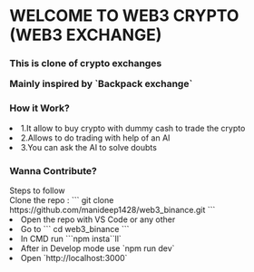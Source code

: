 <h1>WELCOME TO WEB3 CRYPTO (WEB3 EXCHANGE)</h1>

<h3>This is clone of crypto exchanges 
  <p> Mainly inspired by `Backpack exchange` </p>
</h3> 

<h3>How it Work?</h3>
<li>1.It allow to buy crypto with dummy cash to trade the crypto</li> 
<li>2.Allows to do trading with help of an AI</li>
<li>3.You can ask the AI to solve doubts</li>


<h3>Wanna Contribute?</h3>

<div>Steps to follow</div>  
Clone the repo : ``` git clone https://github.com/manideep1428/web3_binance.git ``` 
<li> Open the repo with VS Code or any other</li>
<li> Go to  ``` cd web3_binance  ``` </li>
<li> In CMD run ```npm insta``ll`</li>
<li> After in Develop mode use `npm run dev`</li>
<li>Open `http://localhost:3000`</li>
   
 
 
